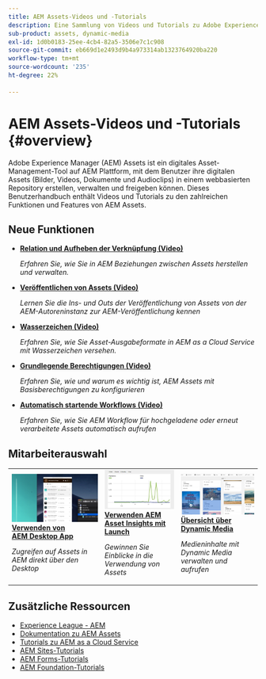 ```yaml
---
title: AEM Assets-Videos und -Tutorials
description: Eine Sammlung von Videos und Tutorials zu Adobe Experience Manager Assets
sub-product: assets, dynamic-media
exl-id: 1d0b0183-25ee-4cb4-82a5-3506e7c1c908
source-git-commit: eb669d1e2493d9b4a973314ab1323764920ba220
workflow-type: tm+mt
source-wordcount: '235'
ht-degree: 22%

---
```


# AEM Assets-Videos und -Tutorials {#overview}

Adobe Experience Manager (AEM) Assets ist ein digitales Asset-Management-Tool auf AEM Plattform, mit dem Benutzer ihre digitalen Assets (Bilder, Videos, Dokumente und Audioclips) in einem webbasierten Repository erstellen, verwalten und freigeben können. Dieses Benutzerhandbuch enthält Videos und Tutorials zu den zahlreichen Funktionen und Features von AEM Assets.

## Neue Funktionen

* **[Relation und Aufheben der Verknüpfung (Video)](./authoring/relate-unrelate.md)**

   *Erfahren Sie, wie Sie in AEM Beziehungen zwischen Assets herstellen und verwalten.*

* **[Veröffentlichen von Assets (Video)](./sharing/publish.md)**

   *Lernen Sie die Ins- und Outs der Veröffentlichung von Assets von der AEM-Autoreninstanz zur AEM-Veröffentlichung kennen*

* **[Wasserzeichen (Video)](./advanced/watermarks.md)**

   *Erfahren Sie, wie Sie Asset-Ausgabeformate in AEM as a Cloud Service mit Wasserzeichen versehen.*

* **[Grundlegende Berechtigungen (Video)](./configuring/baseline-permissions.md)**

   *Erfahren Sie, wie und warum es wichtig ist, AEM Assets mit Basisberechtigungen zu konfigurieren*

* **[Automatisch startende Workflows (Video)](./configuring/auto-start-workflows.md)**

   *Erfahren Sie, wie Sie AEM Workflow für hochgeladene oder erneut verarbeitete Assets automatisch aufrufen*

## Mitarbeiterauswahl

<table>
<td>
   <a href="./creative-workflows/aem-desktop-app.md">
   <img alt="Optimierte Smart-Tags" src="./assets/overview/desktop-app.png" />
   </a>
   <div>
      <a href="./creative-workflows/aem-desktop-app.md">
      <strong>Verwenden von AEM Desktop App</strong>
      </a>
   </div>
   <p>
      <em>Zugreifen auf Assets in AEM direkt über den Desktop</em>
   </p>
</td>
<td>
   <a href="./advanced/asset-insights-launch-tutorial.md">
   <img alt="AEM Assets Insights" src="./assets/overview/asset-insights.png"/>
   </a>
   <div>
      <a href="./advanced/asset-insights-launch-tutorial.md">
      <strong>Verwenden AEM Asset Insights mit Launch</strong>
      </a>
   </div>
   <p>
      <em>Gewinnen Sie Einblicke in die Verwendung von Assets</em>
   <p>
</td>
<td>
   <a href="./dynamic-media/dynamic-media-overview-feature-video-use.md">
   <img alt="Übersicht über Dynamic Media" src="./assets/overview/dynamic-media.png" />
   </a>
   <div>
      <a href="./dynamic-media/dynamic-media-overview-feature-video-use.md">
      <strong>Übersicht über Dynamic Media</strong>
      </a>
   </div>
   <p>
      <em>Medieninhalte mit Dynamic Media verwalten und aufrufen</em>
   <p>
</td>
</table>

## Zusätzliche Ressourcen

* [Experience League - AEM](https://experienceleague.adobe.com/?lang=de#recommended/solutions/experience-manager)
* [Dokumentation zu AEM Assets](https://experienceleague.adobe.com/docs/experience-manager-65/assets/home.html?lang=en)
* [Tutorials zu AEM as a Cloud Service](/help/cloud-service/overview.md)
* [AEM Sites-Tutorials](/help/sites/overview.md)
* [AEM Forms-Tutorials](/help/forms/overview.md)
* [AEM Foundation-Tutorials](/help/foundation/overview.md)
